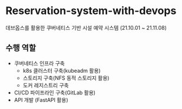 # Reservation-system-with-devops
데브옵스를 활용한 쿠버네티스 기반 시설 예약 시스템 (21.10.01 ~ 21.11.08)

## 수행 역할
- 쿠버네티스 인프라 구축
  - k8s 클러스터 구축(kubeadm 활용)
  - 스토리지 구축(NFS 동적 스토리지 활용)
  - 도커 레지스트리 구축
- CI/CD 파이프라인 구축(GitLab 활용)
- API 개발 (FastAPI 활용)
